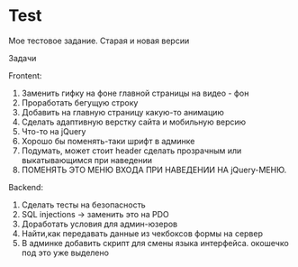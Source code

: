 # Test
Мое тестовое задание. Старая и новая версии

Задачи

Frontent:

1) Заменить гифку на фоне главной страницы на видео - фон
2) Проработать бегущую строку
3) Добавить на главную страницу какую-то анимацию
4) Сделать адаптивную верстку сайта и мобильную версию
5) Что-то на jQuery
6) Хорошо бы поменять-таки шрифт в админке
7) Подумать, может стоит header сделать прозрачным или выкатывающимся при наведении
8) ПОМЕНЯТЬ ЭТО МЕНЮ ВХОДА ПРИ НАВЕДЕНИИ НА jQuery-МЕНЮ.

Backend:

1) Сделать тесты на безопасность
2) SQL injections -> заменить это на PDO
3) Доработать условия для админ-юзеров
4) Найти,как передавать данные из чекбоксов формы на сервер
5) В админке добавить скрипт для смены языка интерфейса. окошечко под это уже выделено
